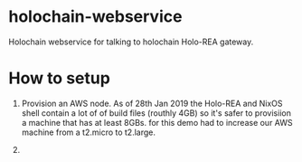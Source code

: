 # holochain-webservice
Holochain webservice for talking to holochain Holo-REA gateway.

# How to setup
1. Provision an AWS node.  As of 28th Jan 2019 the Holo-REA and NixOS shell contain a lot of of build files (routhly 4GB) so it's safer to provisiion a machine that has at least 8GBs.  for this demo had to increase our AWS machine from a t2.micro to t2.large.

2. 